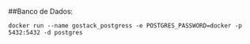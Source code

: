 ##Banco de Dados:

```docker
docker run --name gostack_postgress -e POSTGRES_PASSWORD=docker -p 5432:5432 -d postgres
```
